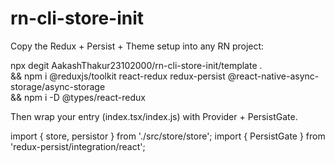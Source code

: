# rn-cli-store-init

Copy the Redux + Persist + Theme setup into any RN project:

npx degit AakashThakur23102000/rn-cli-store-init/template . \
&& npm i @reduxjs/toolkit react-redux redux-persist @react-native-async-storage/async-storage \
&& npm i -D @types/react-redux

Then wrap your entry (index.tsx/index.js) with Provider + PersistGate.

import { store, persistor } from './src/store/store';
import { PersistGate } from 'redux-persist/integration/react';
<Provider store={store}>
    <PersistGate persistor={persistor}>
        <App />
    </PaperProvider>
</PersistGate>
